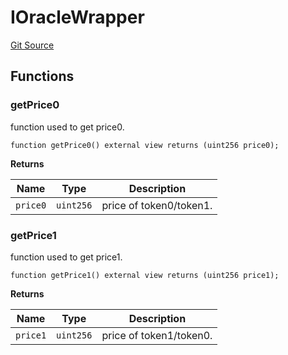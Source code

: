 # IOracleWrapper
[Git Source](https://github.com/ArrakisFinance/arrakis-modular/blob/main/src/interfaces/IOracleWrapper.sol)


## Functions
### getPrice0

function used to get price0.


```solidity
function getPrice0() external view returns (uint256 price0);
```
**Returns**

|Name|Type|Description|
|----|----|-----------|
|`price0`|`uint256`|price of token0/token1.|


### getPrice1

function used to get price1.


```solidity
function getPrice1() external view returns (uint256 price1);
```
**Returns**

|Name|Type|Description|
|----|----|-----------|
|`price1`|`uint256`|price of token1/token0.|


